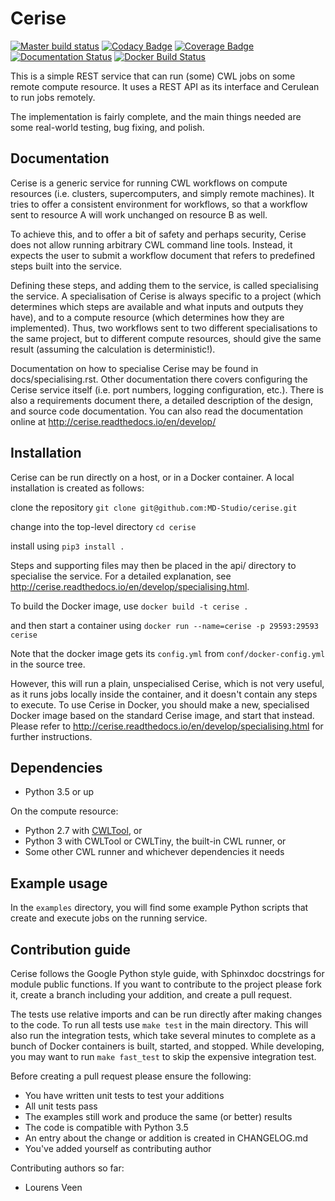 Cerise
======
[![Master build status](https://api.travis-ci.org/MD-Studio/cerise.svg?branch=master)](https://travis-ci.org/MD-Studio/cerise) [![Codacy Badge](https://api.codacy.com/project/badge/Grade/56de5791221a42e5964ba9d3a949c9c4)](https://www.codacy.com/app/LourensVeen/cerise) [![Coverage Badge](https://api.codacy.com/project/badge/Coverage/56de5791221a42e5964ba9d3a949c9c4)](https://www.codacy.com/app/LourensVeen/cerise) [![Documentation Status](https://readthedocs.org/projects/cerise/badge/?version=stable)](http://cerise.readthedocs.io/en/latest/?badge=stable) [![Docker Build Status](https://img.shields.io/docker/build/mdstudio/cerise.svg)](https://hub.docker.com/r/mdstudio/cerise/)

This is a simple REST service that can run (some) CWL jobs on some remote
compute resource. It uses a REST API as its interface and Cerulean
to run jobs remotely.

The implementation is fairly complete, and the main things needed are some
real-world testing, bug fixing, and polish.


Documentation
-------------
Cerise is a generic service for running CWL workflows on compute resources (i.e.
clusters, supercomputers, and simply remote machines). It tries to offer a
consistent environment for workflows, so that a workflow sent to resource A will
work unchanged on resource B as well.

To achieve this, and to offer a bit of safety and perhaps security, Cerise does
not allow running arbitrary CWL command line tools. Instead, it expects the user
to submit a workflow document that refers to predefined steps built into the
service.

Defining these steps, and adding them to the service, is called specialising the
service. A specialisation of Cerise is always specific to a project (which
determines which steps are available and what inputs and outputs they have), and
to a compute resource (which determines how they are implemented). Thus, two
workflows sent to two different specialisations to the same project, but to
different compute resources, should give the same result (assuming the
calculation is deterministic!).

Documentation on how to specialise Cerise may be found in docs/specialising.rst.
Other documentation there covers configuring the Cerise service itself (i.e.
port numbers, logging configuration, etc.). There is also a requirements
document there, a detailed description of the design, and source code
documentation. You can also read the documentation online at
http://cerise.readthedocs.io/en/develop/


Installation
------------
Cerise can be run directly on a host, or in a Docker container. A local
installation is created as follows:

clone the repository
    `git clone git@github.com:MD-Studio/cerise.git`

change into the top-level directory
    `cd cerise`

install using
    `pip3 install .`

Steps and supporting files may then be placed in the api/ directory to
specialise the service. For a detailed explanation, see http://cerise.readthedocs.io/en/develop/specialising.html.

To build the Docker image, use
    `docker build -t cerise .`

and then start a container using
    `docker run --name=cerise -p 29593:29593 cerise`

Note that the docker image gets its `config.yml` from `conf/docker-config.yml` in
the source tree.

However, this will run a plain, unspecialised Cerise, which is not very
useful, as it runs jobs locally inside the container, and it doesn't contain any
steps to execute. To use Cerise in Docker, you should make a new, specialised
Docker image based on the standard Cerise image, and start that instead.
Please refer to http://cerise.readthedocs.io/en/develop/specialising.html for further instructions.


Dependencies
------------
 * Python 3.5 or up

On the compute resource:
 * Python 2.7 with [CWLTool](https://github.com/common-workflow-language/cwltool), or
 * Python 3 with CWLTool or CWLTiny, the built-in CWL runner, or
 * Some other CWL runner and whichever dependencies it needs

Example usage
-------------

In the `examples` directory, you will find some example Python scripts that
create and execute jobs on the running service.

Contribution guide
------------------
Cerise follows the Google Python style guide, with Sphinxdoc docstrings for module public functions. If you want to
contribute to the project please fork it, create a branch including your addition, and create a pull request.

The tests use relative imports and can be run directly after making
changes to the code. To run all tests use `make test` in the main directory.
This will also run the integration tests, which take several minutes to complete
as a bunch of Docker containers is built, started, and stopped.
While developing, you may want to run `make fast_test` to skip the expensive
integration test.

Before creating a pull request please ensure the following:
* You have written unit tests to test your additions
* All unit tests pass
* The examples still work and produce the same (or better) results
* The code is compatible with Python 3.5
* An entry about the change or addition is created in CHANGELOG.md
* You've added yourself as contributing author

Contributing authors so far:
* Lourens Veen
